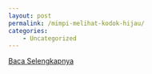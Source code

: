 ```yaml
---
layout: post
permalink: /mimpi-melihat-kodok-hijau/
categories:
    - Uncategorized
---
```


[Baca Selengkapnya](/03)